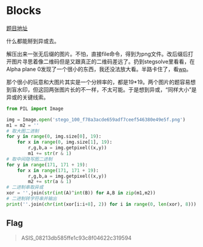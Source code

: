 # Blocks

[题目地址](https://adworld.xctf.org.cn/challenges/details?hash=f54cdbd5-2a8f-4d29-afba-b6f27c9302f3_2&task_category_id=1)

什么都能掰到异或去。

解压出来一张无后缀的图片。不怕，直接file命令，得到为png文件。改后缀后打开图片寻思着像二维码但是又跟真正的二维码差远了。扔到stegsolve里看看，在Alpha plane 0发现了一个很小的东西，我还没法放大看。半路卡住了，看[wp](https://blog.wujiaxing.cn/2019/09/25/e4a0a49e/)。

那个很小的玩意和大图片其实是一个分辨率的，都是19*19。两个图片的题容易想到盲水印，但这回两张图片长的不一样，不太可能。于是想到异或，“同样大小”是异或的关键线索。

```python
from PIL import Image

img = Image.open('stego_100_f78a3acde659adf7ceef546380e49e5f.png')
m1 = m2 = ''
# 取大图二进制
for y in range(0, img.size[0], 19):
    for x in range(0, img.size[1], 19):
        r,g,b,a = img.getpixel((x,y))
        m1 += str(r & 1)
# 取中间隐写图二进制
for y in range(171, 171 + 19):
    for x in range(171, 171 + 19):
        r,g,b,a = img.getpixel((x,y))
        m2 += str(a & 1)
# 二进制串取异或
xor = ''.join(str(int(A)^int(B)) for A,B in zip(m1,m2))
# 二进制转字符串并输出
print(''.join(chr(int(xor[i:i+8], 2)) for i in range(0, len(xor), 8)))
```

## Flag
> ASIS_08213db585ffe1c93c8f04622c319594